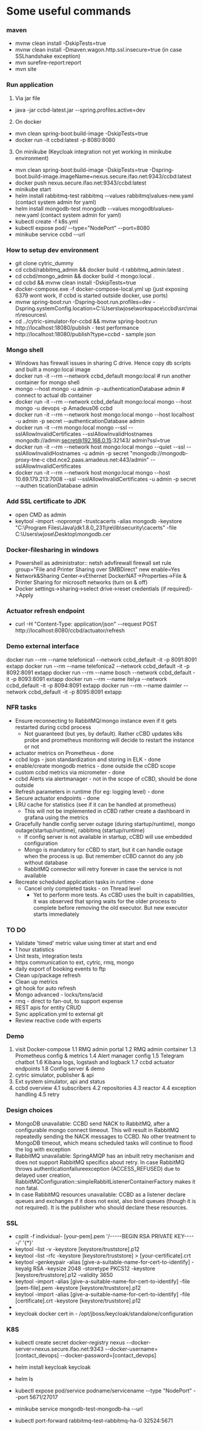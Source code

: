 # Some useful commands

### maven

* mvnw clean install -DskipTests=true
* mvnw clean install -Dmaven.wagon.http.ssl.insecure=true  (in case SSLhandshake exception)
* mvn surefire-report:report
* mvn site

### Run application
1. Via jar file
* java -jar ccbd-latest.jar --spring.profiles.active=dev
2. On docker
* mvn clean spring-boot:build-image -DskipTests=true
* docker run -it ccbd:latest -p 8080:8080
3. On minikube (Keycloak integration not yet working in minikube environment)
* mvn clean spring-boot:build-image -DskipTests=true -Dspring-boot.build-image.imageName=nexus.secure.ifao.net:9343/ccbd:latest
* docker push nexus.secure.ifao.net:9343/ccbd:latest
* minikube start
* helm install rabbitmq-test rabbitmq --values rabbitmq\values-new.yaml  (contact system admin for yaml)
* helm install mongodb-test mongodb --values mongodb\values-new.yaml    (contact system admin for yaml)
* kubectl create -f k8s.yml
* kubectl expose pod/<ccbd-podname> --type="NodePort" --port=8080
* minikube service ccbd --url

### How to setup dev environment
* git clone cytric_dummy
* cd ccbd/rabbitmq_admin && docker build -t rabbitmq_admin:latest .
* cd ccbd/mongo_admin && docker build -t mongo:local .
* cd ccbd && mvnw clean install -DskipTests=true
* docker-compose.exe -f docker-compose-local.yml up   (just exposing 6379 wont work, if ccbd is started outside docker, use ports)
* mvnw spring-boot:run -Dspring-boot.run.profiles=dev -Dspring.systemConfig.location=C:\Users\wjose\workspace\ccbd\src\main\resources\
* cd ../cytric-simulator-for-ccbd && mvnw spring-boot:run
* http://localhost:18080/publish - test performance
* http://localhost:18080/publish?type=ccbd - sample json

### Mongo shell

* Windows has firewall issues in sharing C drive. Hence copy db scripts and built a mongo:local image
* docker run -it --rm --network ccbd_default mongo:local   # run another container for mongo shell
* mongo --host mongo -u admin -p <pwd> -authenticationDatabase admin    # connect to actual db container
* docker run -it --rm --network ccbd_default mongo:local mongo --host mongo -u devops -p Amadeus06 ccbd
* docker run -it --rm --network host mongo:local mongo --host localhost -u admin -p secret --authenticationDatabase admin
* docker run -it --rm mongo:local mongo --ssl --sslAllowInvalidCertificates --sslAllowInvalidHostnames mongodb://admin:secret@192.168.0.15:32143/
  admin?ssl=true
* docker run -it --rm  --network host mongo:local mongo --quiet --ssl --sslAllowInvalidHostnames -u admin -p secret "mongodb://mongodb-proxy-tne-c
  cbd.nce2.paas.amadeus.net:443/admin" --sslAllowInvalidCertificates
* docker run -it --rm --network host mongo:local mongo --host 10.69.179.213:7008 --ssl --sslAllowInvalidCertificates  -u admin -p secret --authen
  ticationDatabase admin

### Add SSL certificate to JDK

* open CMD as admin
* keytool -import -noprompt -trustcacerts -alias mongodb -keystore "C:\Program Files\Java\jdk1.8.0_231\jre\lib\security\cacerts" -file C:\Users\wjose\Desktop\mongodb.cer

### Docker-filesharing in windows
* Powershell as administrator:: netsh advfirewall firewall set rule group="File and Printer Sharing over SMBDirect" new enable=Yes
* Network&Sharing Center->vEthernet DockerNAT->Properties->File & Printer Sharing for microsoft networks (turn on & off)
* Docker settings->sharing->select drive->reset credentials (if required)->Apply

### Actuator refresh endpoint

* curl -H "Content-Type: application/json" --request POST http://localhost:8080/ccbd/actuator/refresh

### Demo external interface
docker run --rm --name telefonica1 --network ccbd_default -it -p 8091:8091 extapp
docker run --rm --name telefonica2 --network ccbd_default -it -p 8092:8091 extapp
docker run --rm --name bosch --network ccbd_default -it -p 8093:8091 extapp
docker run --rm --name itelya --network ccbd_default -it -p 8094:8091 extapp
docker run --rm --name daimler --network ccbd_default -it -p 8095:8091 extapp


### NFR tasks

* Ensure reconnecting to RabbitMQ/mongo instance even if it gets restarted during ccbd process
    * Not guaranteed (but yes, by default). Rather cCBD updates k8s probe and prometheus monitoring will decide to restart the instance or not
* actuator metrics on Prometheus - done
* ccbd logs - json standardization and storing in ELK - done
* enable/create mongodb metrics - done outside the cCBD scope 
* custom ccbd metrics via micrometer - done
* ccbd Alerts via alertmanager - not in the scope of cCBD, should be done outside
* Refresh parameters in runtime (for eg: logging level) - done
* Secure actuator endpoints - done
* LRU cache for statistics (see if it can be handled at prometheus)
    * This will not be implemented in cCBD rather create a dashboard in grafana using the metrics 
* Gracefully handle config server outage (during startup/runtime), mongo outage(startup/runtime), rabbitmq (startup/runtime)
    * If config server is not available in startup, cCBD will use embedded configuration
    * Mongo is mandatory for cCBD to start, but it can handle outage when the process is up. But remember cCBD cannot do any job without database
    * RabbitMQ connector will retry forever in case the service is not available
* Recreate scheduled application tasks in runtime - done
    * Cancel only completed tasks - on Thread level
        * Yet to perform more tests. As cCBD uses the built in capabilities, it was observed that spring waits for the older process 
     to complete before removing the old executor. But new executor starts immediately  

### TO DO

* Validate 'timed' metric value using timer at start and end
* 1 hour statistics
* Unit tests, integration tests
* https communication to ext, cytric, rmq, mongo
* daily export of booking events to ftp
* Clean up/package refresh
* Clean up metrics
* git hook for auto refresh
* Mongo advanced - locks/txns/acid
* rmq - direct to fan-out, to support expense
* REST apis for entity CRUD
* Sync application.yml to external git
* Review reactive code with experts

### Demo
1. visit Docker-compose
    1.1 RMQ admin portal
    1.2 RMQ admin container
    1.3 Prometheus config & metrics
    1.4 Alert manager config
    1.5 Telegram chatbot
    1.6 Kibana logs, logstash and logback
    1.7 ccbd actuator endpoints
    1.8 Config server & demo
2. cytric simulator, publisher & api
3. Ext system simulator, api and status
4. ccbd overview
    4.1 subscribers
    4.2 repositories
    4.3 reactor
    4.4 exception handling
    4.5 retry

### Design choices
* MongoDB unavailable: CCBD send NACK to RabbitMQ, after a configurable mongo connect timeout. 
This will result in RabbitMQ repeatedly sending the NACK messages to CCBD. 
No other treatment to MongoDB timeout, which means scheduled tasks will continue to flood the log with exception
* RabbitMQ unavailable: SpringAMQP has an inbuilt retry mechanism and does not support RabbitMQ specifics about retry.
In case RabbitMQ throws authenticationfailureexception (ACCESS_REFUSED) due to delayed user creation,
 RabbitMQConfiguration::simpleRabbitListenerContainerFactory makes it non fatal.
* In case RabbitMQ resources unavailable: CCBD as a listener declare queues and exchanges if it does not exist, also bind queues (though it is not required). 
 It is the publisher who should declare these resources.
 

### SSL

* csplit -f individual- [your-pem].pem '/-----BEGIN RSA PRIVATE KEY-----/' '{*}'
* keytool -list -v -keystore [keystore/truststore].p12
* keytool -list -rfc -keystore [keystore/truststore] > [your-certificate].crt
* keytool -genkeypair -alias [give-a-suitable-name-for-cert-to-identify] -keyalg RSA -keysize 2048 -storetype PKCS12 -keystore [keystore/truststore].p12 -validity 3650
* keytool -import -alias [give-a-suitable-name-for-cert-to-identify] -file [pem-file].pem -keystore [keystore/truststore].p12
* keytool -import -alias [give-a-suitable-name-for-cert-to-identify] -file [certificate].crt -keystore [keystore/truststore].p12
*
* keycloak docker cert in - /opt/jboss/keycloak/standalone/configuration

### K8S

* kubectl create secret docker-registry nexus --docker-server=nexus.secure.ifao.net:9343 --docker-username=[contact_devops] --docker-password=[contact_devops]
* helm install keycloak keycloak
* helm ls 

* kubectl expose pod/service podname/servicename --type "NodePort" --port 5671/27017

* minikube service mongodb-test-mongodb-ha --url
* kubectl port-forward rabbitmq-test-rabbitmq-ha-0 32524:5671